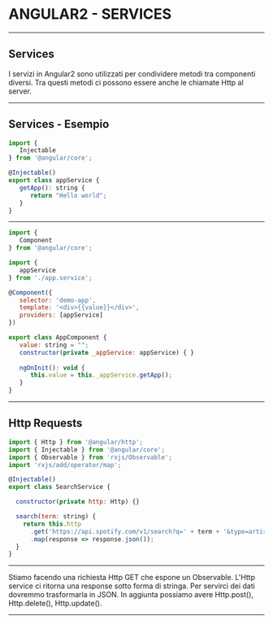# ANGULAR2 - SERVICES

----


## Services

I servizi in Angular2 sono utilizzati per condividere metodi tra componenti diversi.
Tra questi metodi ci possono essere anche le chiamate Http al server.

----


## Services - Esempio

```javascript
import { 
   Injectable 
} from '@angular/core';  

@Injectable()
export class appService {  
   getApp(): string { 
      return "Hello world"; 
   } 
} 
```

----


```javascript
import { 
   Component 
} from '@angular/core';  

import { 
   appService 
} from './app.service';  

@Component({ 
   selector: 'demo-app', 
   template: '<div>{{value}}</div>', 
   providers: [appService] 
}) 

export class AppComponent { 
   value: string = ""; 
   constructor(private _appService: appService) { }  
   
   ngOnInit(): void { 
      this.value = this._appService.getApp(); 
   } 
} 
```

----


## Http Requests

```javascript
import { Http } from '@angular/http';
import { Injectable } from '@angular/core';
import { Observable } from 'rxjs/Observable';
import 'rxjs/add/operator/map';

@Injectable()
export class SearchService {

  constructor(private http: Http) {}

  search(term: string) {
    return this.http
      .get('https://api.spotify.com/v1/search?q=' + term + '&type=artist')
      .map(response => response.json());
  }
}
```

----


Stiamo facendo una richiesta Http GET che espone un Observable. L'Http service ci ritorna una response sotto forma di stringa.
Per servirci dei dati dovremmo trasformarla in JSON.
In aggiunta possiamo avere Http.post(), Http.delete(), Http.update().


----